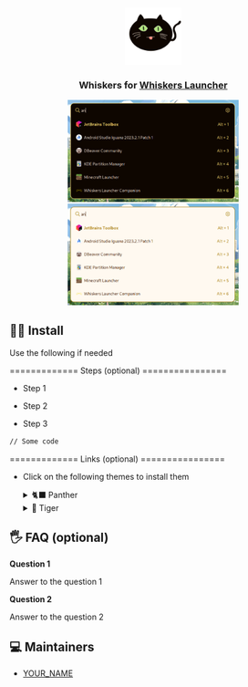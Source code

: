 <div align="center">

<img src="https://raw.githubusercontent.com/Whiskers-Color-Scheme/assets/main/logos/placeholder.png" width="100">

### Whiskers for [Whiskers Launcher](https://github.com/lighttigerXIV/whiskers-launcher)

<div>
    <img src="panther-preview.webp" width="300">
    <img src="tiger-preview.webp" width="300">
</div>
</div>

## 👷‍♂️ Install

Use the following if needed

============= Steps (optional) ================

- Step 1

- Step 2

- Step 3

```bash
// Some code
```

============= Links (optional) ================

- Click on the following themes to install them

    <details>
    <summary>🐈‍⬛ Panther</summary>

    - [🍌 Banana]()

    - [🍒 Cherry]()

    - [🫐 Blueberry]()

    - [🥝 Kiwi]()

    - [🍇 Grape]()

    - [🍊 Tangerine]()
    </details>

    <details>
    <summary>🐯 Tiger</summary>

    - [🍌 Banana]()

    - [🍒 Cherry]()

    - [🫐 Blueberry]()

    - [🍇 Grape]()

    - [🥝 Kiwi]()

    - [🍊 Tangerine]()
  </details>

## 🖐️ FAQ (optional)

**Question 1**

Answer to the question 1

**Question 2**

Answer to the question 2

## 💻 Maintainers

- [YOUR_NAME](YOUR_PROFILE_URL)
